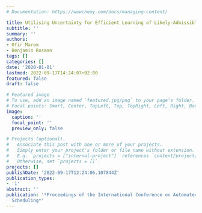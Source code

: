 ```yaml
---
# Documentation: https://wowchemy.com/docs/managing-content/

title: Utilising Uncertainty for Efficient Learning of Likely-Admissible Heuristics
subtitle: ''
summary: ''
authors:
- Ofir Marom
- Benjamin Rosman
tags: []
categories: []
date: '2020-01-01'
lastmod: 2022-09-17T14:24:07+02:00
featured: false
draft: false

# Featured image
# To use, add an image named `featured.jpg/png` to your page's folder.
# Focal points: Smart, Center, TopLeft, Top, TopRight, Left, Right, BottomLeft, Bottom, BottomRight.
image:
  caption: ''
  focal_point: ''
  preview_only: false

# Projects (optional).
#   Associate this post with one or more of your projects.
#   Simply enter your project's folder or file name without extension.
#   E.g. `projects = ["internal-project"]` references `content/project/deep-learning/index.md`.
#   Otherwise, set `projects = []`.
projects: []
publishDate: '2022-09-17T12:24:06.107844Z'
publication_types:
- '1'
abstract: ''
publication: '*Proceedings of the International Conference on Automated Planning and
  Scheduling*'
---
```

